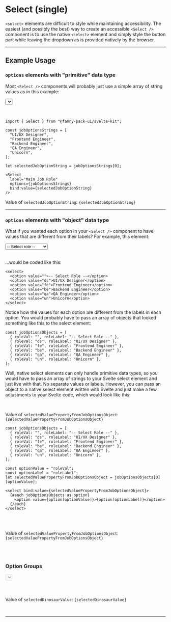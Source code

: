 <script lang="ts">
  import { Select } from "/src/lib";

  const jobOptionsStrings = [
    "UI/UX Designer",
    "Frontend Engineer",
    "Backend Engineer",
    "QA Engineer",
    "Unicorn",
	];
  let selectedJobOptionString = jobOptionsStrings[0];

  let months = ["January", "February", "March", "April", "May", "June", "July", "August", "September", "October", "November", "December"];
  let selectedMonth = "July";

  let monthObjects = [
    { shortMonth: "Jan", longMonth: "January" },
    { shortMonth: "Feb", longMonth: "February" },
    { shortMonth: "Mar", longMonth: "March" },
    { shortMonth: "Apr", longMonth: "April" },
    { shortMonth: "May", longMonth: "May" },
    { shortMonth: "Jun", longMonth: "June" },
    { shortMonth: "Jul", longMonth: "July" },
    { shortMonth: "Aug", longMonth: "August" },
    { shortMonth: "Sep", longMonth: "September" },
    { shortMonth: "Oct", longMonth: "October" },
    { shortMonth: "Nov", longMonth: "November" },
    { shortMonth: "Dec", longMonth: "December" },
  ];
  let selectedMonthObject = monthObjects[6];

  function handleChange(event) {
    // console.log("Selected Value:", event.detail);
  }

  let value = 0;

  const jobOptionsObjects = [
    { roleVal: "", roleLabel: "-- Select Role --" },
    { roleVal: "ds", roleLabel: "UI/UX Designer" },
    { roleVal: "fe", roleLabel: "Frontend Engineer" },
    { roleVal: "be", roleLabel: "Backend Engineer" },
    { roleVal: "qa", roleLabel: "QA Engineer" },
    { roleVal: "un", roleLabel: "Unicorn" },
	];

  const optionValue = "roleVal";
  const optionLabel = "roleLabel";
  let selectedValuePropertyFromJobOptionsObject = jobOptionsObjects[0][optionValue];
  $: console.log("selectedValuePropertyFromJobOptionsObject:", selectedValuePropertyFromJobOptionsObject);

  let dinosaurObjects = [
    { group: "Theropods", value: "tyrannosaurus", label: "Tyrannosaurus" },
    { group: "Theropods", value: "velociraptor", label: "Velociraptor" },
    { group: "Sauropods", value: "diplodocus", label: "Diplodocus" },
    { group: "Sauropods", value: "saltasaurus", label: "Saltasaurus" },
    { group: "Theropods", value: "deinonychus", label: "Deinonychus" },
    { group: "Sauropods", value: "apatosaurus", label: "Apatosaurus" },
  ];
  let selectedDinosaurValue = dinosaurObjects.find(obj => obj.value === "diplodocus")["value"];
</script>


# Select (single)

`<select>` elements are difficult to style while maintaining accessibility. The easiest (and possibly the best) way to create an accessible `<Select />` component is to use the native `<select>` element and simply style the button part while leaving the dropdown as is provided natively by the browser.

---

## Example Usage

### `options` elements with "primitive" data type

Most `<Select />` components will probably just use a simple array of string values as in this example:

<Select 
  label="Main Job Role"
  options={jobOptionsStrings}
  bind:value={selectedJobOptionString}
/>

<br>

```
import { Select } from "@fanny-pack-ui/svelte-kit";

const jobOptionsStrings = [
  "UI/UX Designer",
  "Frontend Engineer",
  "Backend Engineer",
  "QA Engineer",
  "Unicorn",
];

let selectedJobOptionString = jobOptionsStrings[0];

<Select 
  label="Main Job Role"
  options={jobOptionsStrings}
  bind:value={selectedJobOptionString}
/>
```

Value of `selectedJobOptionString`: <code>{selectedJobOptionString}</code>

---

### `options` elements with "object" data type

What if you wanted each option in your `<Select />` component to have values that are different from their labels? For example, this element:

<div>
  <select>
    <option value="">-- Select role --</option>
    <option value="ds">UI/UX Designer</option>
    <option value="fe">Frontend Engineer</option>
    <option value="be">Backend Engineer</option>
    <option value="qa">QA Engineer</option>
    <option value="un">Unicorn</option>
  </select>
</div>

<br>

...would be coded like this:

```
<select>
  <option value="">-- Select Role --</option>
  <option value="ds">UI/UX Designer</option>
  <option value="fe">Frontend Engineer</option>
  <option value="be">Backend Engineer</option>
  <option value="qa">QA Engineer</option>
  <option value="un">Unicorn</option>
</select>
```

Notice how the values for each option are different from the labels in each option. You would probably have to pass an array of objects that looked something like this to the select element:

```
const jobOptionsObjects = [
  { roleVal: "", roleLabel: "-- Select Role --" },
  { roleVal: "ds", roleLabel: "UI/UX Designer" },
  { roleVal: "fe", roleLabel: "Frontend Engineer" },
  { roleVal: "be", roleLabel: "Backend Engineer" },
  { roleVal: "qa", roleLabel: "QA Engineer" },
  { roleVal: "un", roleLabel: "Unicorn" },
];
```

Well, native select elements can only handle primitive data types, so you would have to pass an array of strings to your Svelte select element and just live with that. No separate values or labels. However, you can pass an object to a native select element written with Svelte and just make a few adjustments to your Svelte code, which would look like this:

<!-- <div>
  <select bind:value={selectedValuePropertyFromJobOptionsObject}>
    {#each jobOptionsObjects as option}
      <option value={option[optionValue]}>{option[optionLabel]}</option>
    {/each}
  </select>
</div> -->

<br>

Value of `selectedValuePropertyFromJobOptionsObject`: <code>{selectedValuePropertyFromJobOptionsObject}</code>

```
const jobOptionsObjects = [
  { roleVal: "", roleLabel: "-- Select Role --" },
  { roleVal: "ds", roleLabel: "UI/UX Designer" },
  { roleVal: "fe", roleLabel: "Frontend Engineer" },
  { roleVal: "be", roleLabel: "Backend Engineer" },
  { roleVal: "qa", roleLabel: "QA Engineer" },
  { roleVal: "un", roleLabel: "Unicorn" },
];

const optionValue = "roleVal";
const optionLabel = "roleLabel";
let selectedValuePropertyFromJobOptionsObject = jobOptionsObjects[0][optionValue];

<select bind:value={selectedValuePropertyFromJobOptionsObject}>
  {#each jobOptionsObjects as option}
    <option value={option[optionValue]}>{option[optionLabel]}</option>
  {/each}
</select>
```


<br>

<!-- <Select 
  label="Main Job Role"
  options={jobOptionsObjects}
  optionValue="roleVal"
  optionLabel="roleLabel"
  bind:value={selectedValuePropertyFromJobOptionsObject}
  on:change={handleChange}
/> -->

<br>

Value of `selectedValuePropertyFromJobOptionsObject`: <code>{selectedValuePropertyFromJobOptionsObject}</code>

<br>

<!-- <div style="margin-bottom:20px">
  <Select
    label="Select an option"
    options={months}  
    bind:value={selectedMonth}
    id="id-for-select-box"
    on:change={handleChange}
    disabled={false}
    padding="sm"
    fontSize="md"
  />
</div> -->

<!-- Value of `selectedMonth`: <code>{selectedMonth}</code> -->

<br>

### Option Groups

<div style="margin-bottom:20px;">
  <Select
    label="Select an option"
    options={dinosaurObjects}
    optionValue="value"
    optionLabel="label"
    optgroup="group"
    bind:value={selectedDinosaurValue}
    disabled={false}
    fontSize="md"
    padding="md"
  />
</div>

<br>

Value of `selectedDinosaurValue`: <code>{selectedDinosaurValue}</code>

<br>

---

<br>
